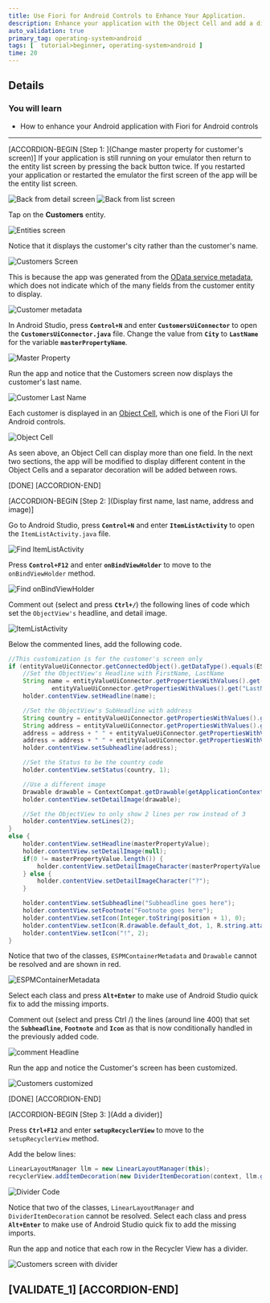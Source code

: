 ```yaml
---
title: Use Fiori for Android Controls to Enhance Your Application.
description: Enhance your application with the Object Cell and add a divider to cells in a list for customers.
auto_validation: true
primary_tag: operating-system>android
tags: [  tutorial>beginner, operating-system>android ]
time: 20
---
```


## Details
### You will learn  
  - How to enhance your Android application with Fiori for Android controls

---

[ACCORDION-BEGIN [Step 1: ](Change master property for customer's screen)]
If your application is still running on your emulator then return to the entity list screen by pressing the back button twice. If you restarted your application or restarted the emulator the first screen of the app will be the entity list screen.

![Back from detail screen](back-from-detail.png)
![Back from list screen](back-from-list.png)

Tap on the **Customers** entity.

![Entities screen](entities-screen2.png)

Notice that it displays the customer's city rather than the customer's name.

![Customers Screen](original-customer.png)

This is because the app was generated from the <a target="_blank" href="https://hcpms-p2000464045trial.hanatrial.ondemand.com/mobileservices/origin/hcpms/ESPM.svc/v2/$metadata">OData service metadata</a>, which does not indicate which of the many fields from the customer entity to display.

![Customer metadata](metadata.png)

In Android Studio, press **`Control+N`** and enter **`CustomersUiConnector`** to open the **`CustomersUiConnector.java`** file.
Change the value from **`City`** to **`LastName`** for the variable **`masterPropertyName`**.

![Master Property](master-property.png)

Run the app and notice that the Customers screen now displays the customer's last name.

![Customer Last Name](customers-last-name.png)

Each customer is displayed in an <a target="_blank" href="https://help.sap.com/doc/c2d571df73104f72b9f1b73e06c5609a/Latest/en-US/docs/fioriui/object_cell.html">Object Cell</a>, which is one of the Fiori UI for Android controls.

![Object Cell](object-cell.png)

As seen above, an Object Cell can display more than one field.  In the next two sections, the app will be modified to display different content in the Object Cells and a separator decoration will be added between rows.

[DONE]
[ACCORDION-END]

[ACCORDION-BEGIN [Step 2: ](Display first name, last name, address and image)]

Go to Android Studio, press **`Control+N`** and enter **`ItemListActivity`** to open the `ItemListActivity.java` file.

![Find ItemListActivity](find-itemlistactivity.png)

Press **`Control+F12`** and enter **`onBindViewHolder`** to move to the `onBindViewHolder` method.

![Find onBindViewHolder](find-onBindViewHolder.png)

Comment out (select and press **`Ctrl+/`**) the following lines of code which set the `ObjectView's` headline, and detail image.

![ItemListActivity](ItemListActivity.png)

Below the commented lines, add the following code.

```Java
//This customization is for the customer's screen only
if (entityValueUiConnector.getConnectedObject().getDataType().equals(ESPMContainerMetadata.EntityTypes.customer)) {
    //Set the ObjectView's Headline with FirstName, LastName
    String name = entityValueUiConnector.getPropertiesWithValues().get("FirstName") + " " +
            entityValueUiConnector.getPropertiesWithValues().get("LastName");
    holder.contentView.setHeadline(name);

    //Set the ObjectView's SubHeadline with address
    String country = entityValueUiConnector.getPropertiesWithValues().get("Country");
    String address = entityValueUiConnector.getPropertiesWithValues().get("HouseNumber");
    address = address + " " + entityValueUiConnector.getPropertiesWithValues().get("Street");
    address = address + " " + entityValueUiConnector.getPropertiesWithValues().get("City");
    holder.contentView.setSubheadline(address);

    //Set the Status to be the country code
    holder.contentView.setStatus(country, 1);

    //Use a different image
    Drawable drawable = ContextCompat.getDrawable(getApplicationContext(), R.drawable.ic_account_circle_black_24dp);
    holder.contentView.setDetailImage(drawable);

    //Set the ObjectView to only show 2 lines per row instead of 3
    holder.contentView.setLines(2);
}
else {
    holder.contentView.setHeadline(masterPropertyValue);
    holder.contentView.setDetailImage(null);
    if(0 != masterPropertyValue.length()) {
        holder.contentView.setDetailImageCharacter(masterPropertyValue.substring(0, 1));
    } else {
        holder.contentView.setDetailImageCharacter("?");
    }

    holder.contentView.setSubheadline("Subheadline goes here");
    holder.contentView.setFootnote("Footnote goes here");
    holder.contentView.setIcon(Integer.toString(position + 1), 0);
    holder.contentView.setIcon(R.drawable.default_dot, 1, R.string.attachment_item_content_desc);
    holder.contentView.setIcon("!", 2);
}
```

Notice that two of the classes, `ESPMContainerMetadata` and `Drawable` cannot be resolved and are shown in red.  

![ESPMContainerMetadata](CustomersUIConnector.png)

Select each class and press **`Alt+Enter`** to make use of Android Studio quick fix to add the missing imports.

Comment out (select and press Ctrl /) the lines (around line 400) that set the **`Subheadline`**, **`Footnote`** and **`Icon`** as that is now conditionally handled in the previously added code.

![comment Headline](commentHeadline.png)

Run the app and notice the Customer's screen has been customized.

![Customers customized](customers-customized.png)

[DONE]
[ACCORDION-END]

[ACCORDION-BEGIN [Step 3: ](Add a divider)]

Press **`Ctrl+F12`** and enter **`setupRecyclerView`** to move to the `setupRecyclerView` method.

Add the below lines:

```Java
LinearLayoutManager llm = new LinearLayoutManager(this);
recyclerView.addItemDecoration(new DividerItemDecoration(context, llm.getOrientation()));
```
![Divider Code](divider-code.png)

Notice that two of the classes, `LinearLayoutManager` and `DividerItemDecoration` cannot be resolved.  Select each class and press  **`Alt+Enter`** to make use of Android Studio quick fix to add the missing imports.

Run the app and notice that each row in the Recycler View has a divider.

![Customers screen with divider](customer-with-divider.png)

[VALIDATE_1]
[ACCORDION-END]
---
